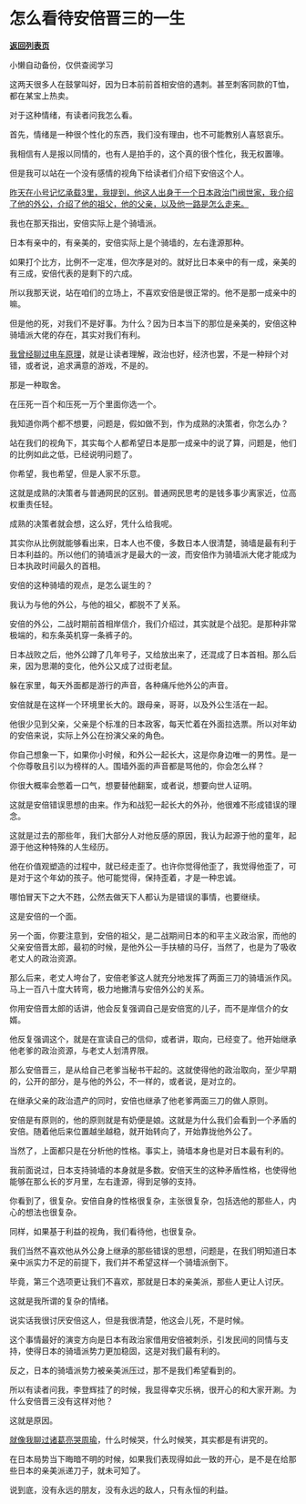 # 怎么看待安倍晋三的一生

[**返回列表页**](/gzh/记忆承载)

小懒自动备份，仅供查阅学习

这两天很多人在鼓掌叫好，因为日本前前首相安倍的遇刺。甚至刺客同款的T恤，都在某宝上热卖。  

  

对于这种情绪，有读者问我怎么看。  

  

首先，情绪是一种很个性化的东西，我们没有理由，也不可能教别人喜怒哀乐。

  

我相信有人是报以同情的，也有人是拍手的，这个真的很个性化，我无权置喙。

  

但是我可以站在一个没有感情的视角下给读者们介绍下安倍这个人。  

  

[昨天在小号记忆承载3里，我提到，他这人出身于一个日本政治门阀世家，我介绍了他的外公，介绍了他的祖父，他的父亲，以及他一路是怎么走来。](http://mp.weixin.qq.com/s?__biz=MzU3NDc5Nzc0NQ==&mid=2247518865&idx=1&sn=c1efbdd0ff2b3eac14961da745f83ec8&chksm=fd2e284fca59a1594e73260b7a1ea4b345271112daab748f3220f748177e3520b308391f14b8&scene=21#wechat_redirect)  

  

我也在那天指出，安倍实际上是个骑墙派。  

  

日本有亲中的，有亲美的，安倍实际上是个骑墙的，左右逢源那种。

  

如果打个比方，比例不一定准，但次序是对的。就好比日本亲中的有一成，亲美的有三成，安倍代表的是剩下的六成。  

  

所以我那天说，站在咱们的立场上，不喜欢安倍是很正常的。他不是那一成亲中的嘛。  

  

但是他的死，对我们不是好事。为什么？因为日本当下的那位是亲美的，安倍这种骑墙派大佬的存在，其实对我们有利。  

  

[我曾经聊过电车原理](https://mp.weixin.qq.com/s?__biz=MzU0MjYwNDU2Mw==&mid=2247505769&idx=1&sn=c25e6a332075829530aa87fce5125a94&chksm=fb1abb15cc6d3203b52926d1cdd6e8c77d549c5410672b5ee018e8d36877ebbfbb0559c9c0ff&token=792206970&lang=zh_CN&scene=21#wechat_redirect)，就是让读者理解，政治也好，经济也罢，不是一种辩个对错，或者说，追求满意的游戏，不是的。  

  

那是一种取舍。

  

在压死一百个和压死一万个里面你选一个。  

  

我知道你两个都不想要，问题是，假如做不到，作为成熟的决策者，你怎么办？  

  

站在我们的视角下，其实每个人都希望日本是那一成亲中的说了算，问题是，他们的比例如此之低，已经说明问题了。  

  

你希望，我也希望，但是人家不乐意。  

  

这就是成熟的决策者与普通网民的区别。普通网民思考的是钱多事少离家近，位高权重责任轻。  

  

成熟的决策者就会想，这么好，凭什么给我呢。

  

其实你从比例就能够看出来，日本人也不傻，多数日本人很清楚，骑墙是最有利于日本利益的。所以他们的骑墙派才是最大的一波，而安倍作为骑墙派大佬才能成为日本执政时间最久的首相。  

  

安倍的这种骑墙的观点，是怎么诞生的？  

  

我认为与他的外公，与他的祖父，都脱不了关系。

  

安倍的外公，二战时期前首相岸信介，我们介绍过，其实就是个战犯。是那种非常极端的，和东条英机穿一条裤子的。  

  

日本战败之后，他外公蹲了几年号子，又给放出来了，还混成了日本首相。那么后来，因为思潮的变化，他外公又成了过街老鼠。

  

躲在家里，每天外面都是游行的声音，各种痛斥他外公的声音。  

  

安倍就是在这样一个环境里长大的。跟母亲，哥哥，以及外公生活在一起。

  

他很少见到父亲，父亲是个标准的日本政客，每天忙着在外面拉选票。所以对年幼的安倍来说，实际上外公在扮演父亲的角色。

  

你自己想象一下，如果你小时候，和外公一起长大，这是你身边唯一的男性。是一个你尊敬且引以为榜样的人。围墙外面的声音都是骂他的，你会怎么样？

  

你很大概率会憋着一口气，想要替他翻案，或者说，想要向世人证明。  

  

这就是安倍错误思想的由来。作为和战犯一起长大的外孙，他很难不形成错误的理念。

  

这就是过去的那些年，我们大部分人对他反感的原因，我认为起源于他的童年，起源于他这种特殊的人生经历。  

  

他在价值观塑造的过程中，就已经走歪了。也许你觉得他歪了，我觉得他歪了，可是对于这个年幼的孩子。他可能觉得，保持歪着，才是一种忠诚。  

  

哪怕冒天下之大不韪，公然去做天下人都认为是错误的事情，也要继续。

  

这是安倍的一个面。  

  

另一个面，你要注意到，安倍的祖父，是二战期间日本的和平主义政治家，而他的父亲安倍晋太郎，最初的时候，是他外公一手扶植的马仔，当然了，也是为了吸收老丈人的政治资源。

  

那么后来，老丈人垮台了，安倍老爹这人就充分地发挥了两面三刀的骑墙派作风。马上一百八十度大转弯，极力地撇清与安倍外公的关系。

  

你用安倍晋太郎的话讲，他会反复强调自己是安倍宽的儿子，而不是岸信介的女婿。

  

他反复强调这个，就是在宣读自己的信仰，或者讲，取向，已经变了。他开始继承他老爹的政治资源，与老丈人划清界限。  

  

那么安倍晋三，是从给自己老爹当秘书干起的。这就使得他的政治取向，至少早期的，公开的部分，是与他的外公，不一样的，或者说，是对立的。

  

在继承父亲的政治遗产的同时，安倍也继承了他老爹两面三刀的做人原则。

  

安倍是有原则的，他的原则就是有奶便是娘。这就是为什么我们会看到一个矛盾的安倍。随着他后来位置越坐越稳，就开始转向了，开始靠拢他外公了。

  

当然了，上面都只是在分析他的性格。事实上，骑墙本身也是对日本最有利的。

  

我前面说过，日本支持骑墙的本身就是多数。安倍天生的这种矛盾性格，也使得他能够在那么长的岁月里，左右逢源，得到足够的支持。  

  

你看到了，很复杂。安倍自身的性格很复杂，主张很复杂，包括选他的那些人，内心的想法也很复杂。  

  

同样，如果基于利益的视角，我们看待他，也很复杂。  

  

我们当然不喜欢他从外公身上继承的那些错误的思想，问题是，在我们明知道日本亲中派实力不足的前提下，我们并不希望这样一个骑墙派倒下。

  

毕竟，第三个选项更让我们不喜欢，那就是日本的亲美派，那些人更让人讨厌。

  

这就是我所谓的复杂的情绪。  

  

说实话我很讨厌安倍这人，但是我很清楚，他这会儿死，不是时候。  

  

这个事情最好的演变方向是日本有政治家借用安倍被刺杀，引发民间的同情与支持，使得日本的骑墙派势力更加稳固，这是对我们最有利的。

  

反之，日本的骑墙派势力被亲美派压过，那不是我们希望看到的。  

  

所以有读者问我，李登辉挂了的时候，我显得幸灾乐祸，很开心的和大家开涮。为什么安倍晋三没有这样对他？

  

这就是原因。

  

[就像我聊过诸葛亮哭周瑜](http://mp.weixin.qq.com/s?__biz=MzU3NDc5Nzc0NQ==&mid=2247518819&idx=2&sn=565f5782971a09840fcc39cbef412d1e&chksm=fd2e28bdca59a1ab06dd3894e102acb1ad1a7c3487fd5c165c61dfcc6a0513698d79c209e83a&scene=21#wechat_redirect)，什么时候哭，什么时候笑，其实都是有讲究的。  

  

在日本局势当下晦暗不明的时候，如果我们表现得如此一致的开心，是不是在给那些日本的亲美派递刀子，就未可知了。

  

说到底，没有永远的朋友，没有永远的敌人，只有永恒的利益。

